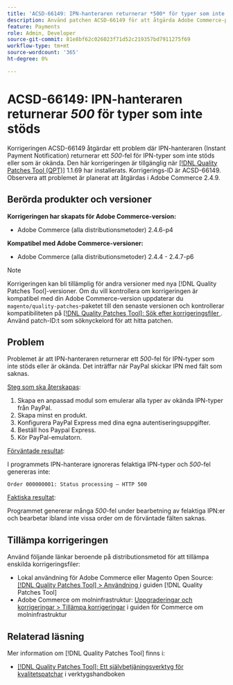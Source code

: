 ```yaml
---
title: 'ACSD-66149: IPN-hanteraren returnerar *500* för typer som inte stöds'
description: Använd patchen ACSD-66149 för att åtgärda Adobe Commerce-problemet där IPN-hanteraren inte ignorerar IPN-typer som inte stöds eller är okända, vilket gör att problemet inte loggas, avbryter processen och returnerar även 500-fel.
feature: Payments
role: Admin, Developer
source-git-commit: 81e8bf62c026023f71d52c219357bd7911275f69
workflow-type: tm+mt
source-wordcount: '365'
ht-degree: 0%

---
```



# ACSD-66149: IPN-hanteraren returnerar *500* för typer som inte stöds

Korrigeringen ACSD-66149 åtgärdar ett problem där IPN-hanteraren (Instant Payment Notification) returnerar ett *500*-fel för IPN-typer som inte stöds eller som är okända. Den här korrigeringen är tillgänglig när [[!DNL Quality Patches Tool (QPT)]](/help/tools/quality-patches-tool/quality-patches-tool-to-self-serve-quality-patches.md) 1.1.69 har installerats. Korrigerings-ID är ACSD-66149. Observera att problemet är planerat att åtgärdas i Adobe Commerce 2.4.9.

## Berörda produkter och versioner

**Korrigeringen har skapats för Adobe Commerce-version:**

* Adobe Commerce (alla distributionsmetoder) 2.4.6-p4

**Kompatibel med Adobe Commerce-versioner:**

* Adobe Commerce (alla distributionsmetoder) 2.4.4 - 2.4.7-p6

>[!NOTE]
>
>Korrigeringen kan bli tillämplig för andra versioner med nya [!DNL Quality Patches Tool]-versioner. Om du vill kontrollera om korrigeringen är kompatibel med din Adobe Commerce-version uppdaterar du `magento/quality-patches`-paketet till den senaste versionen och kontrollerar kompatibiliteten på [[!DNL Quality Patches Tool]: Sök efter korrigeringsfiler ](https://experienceleague.adobe.com/tools/commerce-quality-patches/index.html). Använd patch-ID:t som söknyckelord för att hitta patchen.

## Problem

Problemet är att IPN-hanteraren returnerar ett *500*-fel för IPN-typer som inte stöds eller är okända. Det inträffar när PayPal skickar IPN med fält som saknas.

<u>Steg som ska återskapas</u>:

1. Skapa en anpassad modul som emulerar alla typer av okända IPN-typer från PayPal.
1. Skapa minst en produkt.
1. Konfigurera PayPal Express med dina egna autentiseringsuppgifter.
1. Beställ hos Paypal Express.
1. Kör PayPal-emulatorn.

<u>Förväntade resultat</u>:

I programmets IPN-hanterare ignoreras felaktiga IPN-typer och *500*-fel genereras inte:

```Order 000000001: Status processing — HTTP 500```

<u>Faktiska resultat</u>:

Programmet genererar många *500*-fel under bearbetning av felaktiga IPN:er och bearbetar ibland inte vissa order om de förväntade fälten saknas.

## Tillämpa korrigeringen

Använd följande länkar beroende på distributionsmetod för att tillämpa enskilda korrigeringsfiler:

* Lokal användning för Adobe Commerce eller Magento Open Source: [[!DNL Quality Patches Tool] > Användning ](/help/tools/quality-patches-tool/usage.md) i guiden [!DNL Quality Patches Tool]
* Adobe Commerce om molninfrastruktur: [Uppgraderingar och korrigeringar > Tillämpa korrigeringar](https://experienceleague.adobe.com/docs/commerce-cloud-service/user-guide/develop/upgrade/apply-patches.html) i guiden för Commerce om molninfrastruktur

## Relaterad läsning

Mer information om [!DNL Quality Patches Tool] finns i:

* [[!DNL Quality Patches Tool]: Ett självbetjäningsverktyg för kvalitetspatchar](/help/tools/quality-patches-tool/quality-patches-tool-to-self-serve-quality-patches.md) i verktygshandboken
